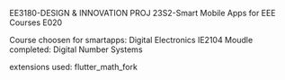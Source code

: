 EE3180-DESIGN & INNOVATION PROJ
23S2-Smart Mobile Apps for EEE Courses E020

Course choosen for smartapps: Digital Electronics IE2104
Moudle completed: Digital Number Systems

extensions used: flutter_math_fork
